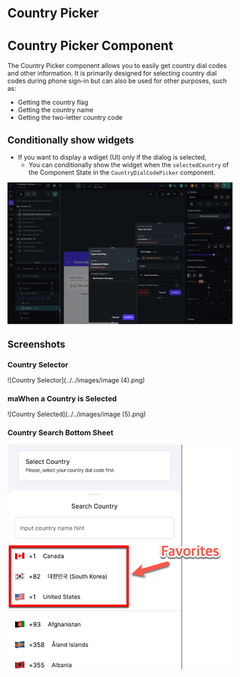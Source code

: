 # Country Picker

# Country Picker Component

The Country Picker component allows you to easily get country dial codes and other information. It is primarily designed for selecting country dial codes during phone sign-in but can also be used for other purposes, such as:

- Getting the country flag
- Getting the country name
- Getting the two-letter country code

## Conditionally show widgets

- If you want to display a wdiget (UI) only if the dialog is selected,
    - You can conditionally show the widget when the `selectedCountry` of the Component State in the `CountryDialCodePicker` component.

![Conditionally show widget](../../images/conditionally_show_widget.jpg)

## Screenshots

### Country Selector

![Country Selector](../../images/image (4).png)

### maWhen a Country is Selected

![Country Selected](../../images/image (5).png)

### Country Search Bottom Sheet

![Country Search](../../images/country_picker_1.png)